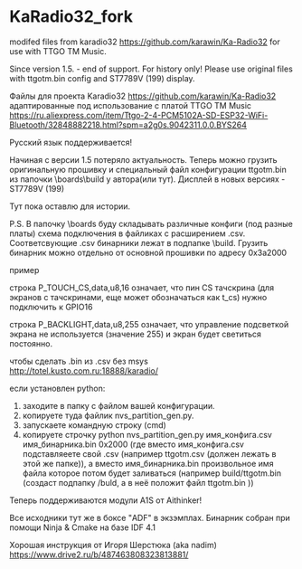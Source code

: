 # KaRadio32_fork
modifed files from karadio32 https://github.com/karawin/Ka-Radio32
for use with TTGO TM Music.

Since version 1.5. - end of support. For history only!
Please use original files with ttgotm.bin config and ST7789V (199) display.

Файлы для проекта Karadio32 https://github.com/karawin/Ka-Radio32
адаптированные под использование с платой TTGO TM Music
https://ru.aliexpress.com/item/Ttgo-2-4-PCM5102A-SD-ESP32-WiFi-Bluetooth/32848882218.html?spm=a2g0s.9042311.0.0.BYS264

Русский язык поддерживается!

Начиная с версии 1.5 потеряло актуальность. Теперь можно грузить оригинальную прошивку и специальный файл конфигурации ttgotm.bin из папочки \boards\build у автора(или тут). Дисплей в новых версиях - ST7789V (199)

Тут пока оставлю для истории. 

P.S. В папочку \boards буду складывать различные конфиги (под разные платы)
схема подключения в файликах с расширением .csv. Соответсвующие .csv бинарники лежат в подпапке \build. Грузить бинарник можно отдельно от основной прошивки по адресу 0x3a2000

пример 

строка P_TOUCH_CS,data,u8,16
означает, что пин CS тачскрина (для экранов с тачскринами, еще может обозначаться как t_cs) нужно подключить к GPIO16

строка P_BACKLIGHT,data,u8,255
означает, что управление подсветкой экрана не используется (значение 255) и экран будет светиться постоянно.

чтобы сделать .bin из .csv без msys
http://totel.kusto.com.ru:18888/karadio/

если установлен python:
1. заходите в папку с файлом вашей конфигурации. 
2. копируете туда файлик nvs_partition_gen.py. 
3. запускаете командную строку (cmd)
4. копируете строчку python nvs_partition_gen.py имя_конфига.csv имя_бинарника.bin 0x2000 (где вместо имя_конфига.csv подставляеете свой .csv (например ttgotm.csv (должен лежать в этой же папке)), а вместо имя_бинарника.bin произвольное имя файла которое потом будет заливаться (например build/ttgotm.bin (создаст подпапку /buld, а в неё положит файл ttgotm.bin ))

Теперь поддерживаются модули A1S от Aithinker!

Все исходники тут же в боксе "ADF" в экзэмплах.
Бинарник собран при помощи Ninja & Cmake на базе IDF 4.1

Хорошая инструкция от Игоря Шерстюка (aka nadim)
https://www.drive2.ru/b/487463808323813881/

